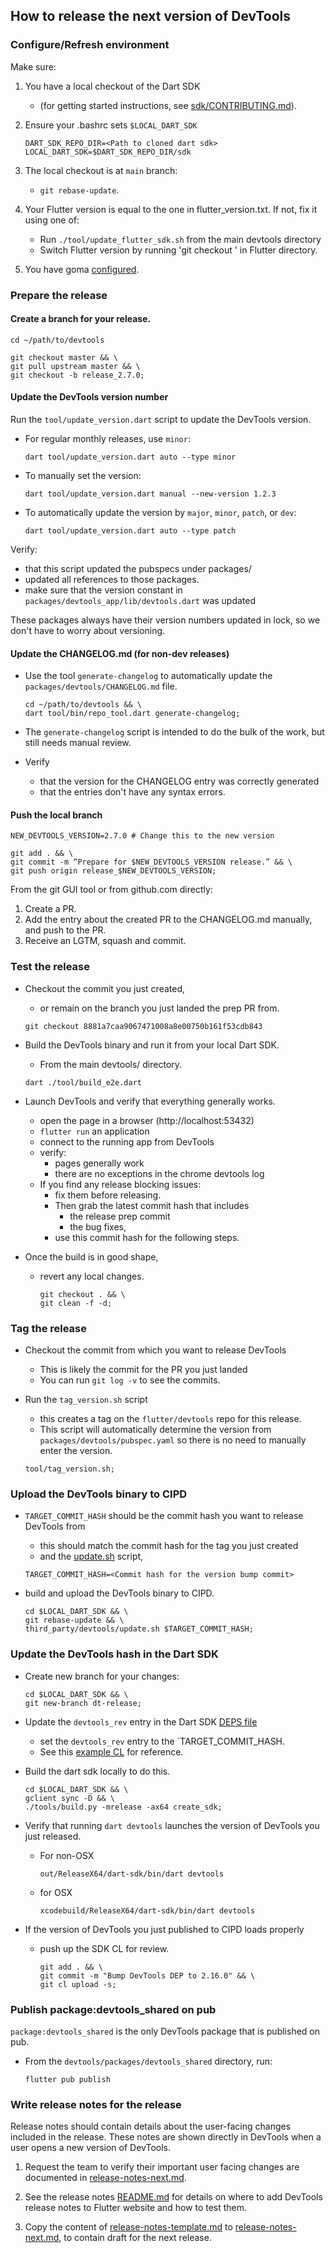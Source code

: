 ## How to release the next version of DevTools

### Configure/Refresh environment

Make sure:
1. You have a local checkout of the Dart SDK
   - (for getting started instructions, see [sdk/CONTRIBUTING.md](https://github.com/dart-lang/sdk/blob/main/CONTRIBUTING.md)).
2. Ensure your .bashrc sets `$LOCAL_DART_SDK`
    
   ```shell 
   DART_SDK_REPO_DIR=<Path to cloned dart sdk>
   LOCAL_DART_SDK=$DART_SDK_REPO_DIR/sdk
   ```
3. The local checkout is at `main` branch:
   - `git rebase-update`.
4. Your Flutter version is equal to the one in flutter_version.txt. If not, fix it using one of:
    - Run `./tool/update_flutter_sdk.sh` from the main devtools directory
    - Switch Flutter version by running 'git checkout <version in flutter_version.txt>' in Flutter directory.
5. You have goma [configured](http://go/ma-mac-setup). 

### Prepare the release

#### Create a branch for your release.

```shell
cd ~/path/to/devtools
```

```shell
git checkout master && \
git pull upstream master && \
git checkout -b release_2.7.0;
```

#### Update the DevTools version number

Run the `tool/update_version.dart` script to update the DevTools version.
- For regular monthly releases, use `minor`:
   ```shell
   dart tool/update_version.dart auto --type minor
   ```
- To manually set the version:
   ```shell
   dart tool/update_version.dart manual --new-version 1.2.3
   ```
- To automatically update the version by `major`, `minor`, `patch`, or `dev`:
   ```shell
   dart tool/update_version.dart auto --type patch
   ```

Verify:
* that this script updated the pubspecs under packages/
* updated all references to those packages.
*  make sure that the version constant in `packages/devtools_app/lib/devtools.dart` was updated

These packages always have their version numbers updated in lock, so we don't have to worry about versioning.

#### Update the CHANGELOG.md (for non-dev releases)

* Use the tool `generate-changelog` to automatically update the `packages/devtools/CHANGELOG.md` file.

   ```shell
   cd ~/path/to/devtools && \
   dart tool/bin/repo_tool.dart generate-changelog;
   ```

* The `generate-changelog` script is
intended to do the bulk of the work, but still needs manual review.
* Verify
   * that the version for the CHANGELOG entry was correctly generated
   * that the entries don't have any syntax errors. 

#### Push the local branch

```shell
NEW_DEVTOOLS_VERSION=2.7.0 # Change this to the new version
```

```shell
git add . && \
git commit -m “Prepare for $NEW_DEVTOOLS_VERSION release.” && \
git push origin release_$NEW_DEVTOOLS_VERSION;
```

From the git GUI tool or from github.com directly:
1. Create a PR.
2. Add the entry about the created PR to the CHANGELOG.md manually, and push to the PR.
3. Receive an LGTM, squash and commit.

### Test the release

- Checkout the commit you just created,
   - or remain on the branch you just landed the prep PR from.
   ```shell
   git checkout 8881a7caa9067471008a8e00750b161f53cdb843
   ```

- Build the DevTools binary and run it from your local Dart SDK.
   - From the main devtools/ directory.
   ```shell
   dart ./tool/build_e2e.dart
   ```

- Launch DevTools and verify that everything generally works.
   - open the page in a browser (http://localhost:53432)
   - `flutter run` an application
   - connect to the running app from DevTools
   - verify:
      - pages generally work
      - there are no exceptions in the chrome devtools log
   - If you find any release blocking issues:
      - fix them before releasing.
      - Then grab the latest commit hash that includes
         - the release prep commit
         - the bug fixes,
      - use this commit hash for the following steps.

- Once the build is in good shape,
   - revert any local changes.
      ```shell
      git checkout . && \
      git clean -f -d;
      ```

### Tag the release
- Checkout the commit from which you want to release DevTools
   - This is likely the commit for the PR you just landed
   - You can run `git log -v` to see the commits.
- Run the `tag_version.sh` script
   - this creates a tag on the `flutter/devtools` repo for this release.
   - This script will automatically determine the version from `packages/devtools/pubspec.yaml` so there is no need to manually enter the version.

   ```shell
   tool/tag_version.sh;
   ```

### Upload the DevTools binary to CIPD
- `TARGET_COMMIT_HASH` should be the commit hash you want to release DevTools from
   - this should match the
commit hash for the tag you just created
   - and the [update.sh](https://github.com/dart-lang/sdk/blob/master/third_party/devtools/update.sh)
script,
   ```shell
   TARGET_COMMIT_HASH=<Commit hash for the version bump commit>
   ```

- build and upload the DevTools binary to CIPD.

   ```shell
   cd $LOCAL_DART_SDK && \
   git rebase-update && \
   third_party/devtools/update.sh $TARGET_COMMIT_HASH;
   ```

### Update the DevTools hash in the Dart SDK

- Create new branch for your changes:
   ```shell
   cd $LOCAL_DART_SDK && \
   git new-branch dt-release;
   ```

- Update the `devtools_rev` entry in the Dart SDK [DEPS file](https://github.com/dart-lang/sdk/blob/master/DEPS)
   - set the `devtools_rev` entry to the `TARGET_COMMIT_HASH.
   - See this [example CL](https://dart-review.googlesource.com/c/sdk/+/215520) for reference.


- Build the dart sdk locally to do this.

   ```shell
   cd $LOCAL_DART_SDK && \
   gclient sync -D && \
   ./tools/build.py -mrelease -ax64 create_sdk;
   ```

- Verify that running `dart devtools` launches the version of DevTools you just released. 
   - For non-OSX
      ```shell
      out/ReleaseX64/dart-sdk/bin/dart devtools
      ```
   - for OSX
      ```shell
      xcodebuild/ReleaseX64/dart-sdk/bin/dart devtools
      ```

- If the version of DevTools you just published to CIPD loads properly
   - push up the SDK CL for review.
      ```shell
      git add . && \
      git commit -m "Bump DevTools DEP to 2.16.0" && \
      git cl upload -s;
      ```

### Publish package:devtools_shared on pub

`package:devtools_shared` is the only DevTools package that is published on pub.

- From the `devtools/packages/devtools_shared` directory, run:
   ```shell
   flutter pub publish
   ```

### Write release notes for the release
Release notes should contain details about the user-facing changes included in the release.
These notes are shown directly in DevTools when a user opens a new version of DevTools.

1. Request the team to verify their important user facing changes are documented in 
   [release-notes-next.md][1].

2. See the release notes
[README.md](https://github.com/flutter/devtools/blob/master/packages/devtools_app/lib/src/framework/release_notes/README.md)
for details on where to add DevTools release notes to Flutter website and how to test them.
   
3. Copy the content of [release-notes-template.md](../packages/devtools_app/lib/src/framework/release_notes/release-notes-template.md) to [release-notes-next.md][1], to contain
   draft for the next release.

[1]: ../packages/devtools_app/lib/src/framework/release_notes/release-notes-next.md
